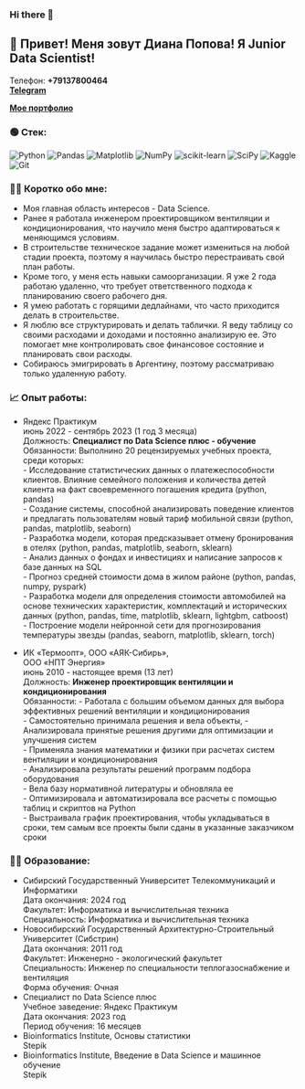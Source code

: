 ### Hi there 👋

<!--
**Dievpo/Dievpo** is a ✨ _special_ ✨ repository because its `README.md` (this file) appears on your GitHub profile.

Here are some ideas to get you started:

- 🔭 I’m currently working on ...
- 🌱 I’m currently learning ...
- 👯 I’m looking to collaborate on ...
- 🤔 I’m looking for help with ...
- 💬 Ask me about ...
- 📫 How to reach me: ...
- 😄 Pronouns: ...
- ⚡ Fun fact: ...
-->


## 🙋 Привет! Меня зовут Диана Попова! Я Junior Data Scientist!

Телефон: **+79137800464**  
**[Telegram](https://t.me/dievpo)**

**[Мое портфолио](https://github.com/Dievpo/Yandex_Praktikum)**

### 🟢 Стек:
![Python](https://img.shields.io/badge/python-3670A0?style=for-the-badge&logo=python&logoColor=ffdd54) ![Pandas](https://img.shields.io/badge/pandas-%23150458.svg?style=for-the-badge&logo=pandas&logoColor=white) ![Matplotlib](https://img.shields.io/badge/Matplotlib-%23ffffff.svg?style=for-the-badge&logo=Matplotlib&logoColor=black) ![NumPy](https://img.shields.io/badge/numpy-%23013243.svg?style=for-the-badge&logo=numpy&logoColor=white) ![scikit-learn](https://img.shields.io/badge/scikit--learn-%23F7931E.svg?style=for-the-badge&logo=scikit-learn&logoColor=white) ![SciPy](https://img.shields.io/badge/SciPy-%230C55A5.svg?style=for-the-badge&logo=scipy&logoColor=%white) ![Kaggle](https://img.shields.io/badge/Kaggle-035a7d?style=for-the-badge&logo=kaggle&logoColor=white) ![Git](https://img.shields.io/badge/git-%23F05033.svg?style=for-the-badge&logo=git&logoColor=white)

### 👩‍💼 Коротко обо мне:
- Моя главная область интересов - Data Science.
- Ранее я работала инженером проектировщиком вентиляции и кондиционирования, что научило меня быстро адаптироваться к меняющимся условиям.
- В строительстве техническое задание может измениться на любой стадии проекта, поэтому я научилась быстро перестраивать свой план работы.
- Кроме того, у меня есть навыки самоорганизации. Я уже 2 года работаю удаленно, что требует ответственного подхода к планированию своего рабочего дня.
- Я умею работать с горящими дедлайнами, что часто приходится делать в строительстве.
- Я люблю все структурировать и делать таблички. Я веду таблицу со своими расходами и доходами и постоянно анализирую ее. Это помогает мне контролировать свое финансовое состояние и планировать свои расходы.
- Собираюсь эмигрировать в Аргентину, поэтому рассматриваю только удаленную работу.

### 📈 Опыт работы:
- Яндекс Практикум  
июнь 2022 - сентябрь 2023 (1 год 3 месяца)  
Должность: **Специалист по Data Science плюс - обучение**  
Обязанности: Выполнино 20 рецензируемых учебных проекта, среди которых:   
      - Исследование статистических данных о платежеспособности клиентов. Влияние семейного положения и количества детей клиента на факт своевременного погашения кредита (python, pandas)    
      - Создание системы, способной анализировать поведение клиентов и предлагать пользователям новый тариф мобильной связи (python, pandas, matplotlib, seaborn)    
      - Разработка модели, которая предсказывает отмену бронирования в отелях (python, pandas, matplotlib, seaborn, sklearn)    
      - Анализ данных о фондах и инвестициях и написание запросов к базе данных на SQL   
      - Прогноз средней стоимости дома в жилом районе (python, pandas, numpy, pyspark)   
      - Разработка модели для определения стоимости автомобилей на основе технических характеристик, комплектаций и исторических данных (python, pandas, time, matplotlib, sklearn, lightgbm, catboost)  
      - Построение модели нейронной сети для прогнозирования температуры звезды (pandas, seaborn, matplotlib, sklearn, torch)  

- ИК «Термоопт», ООО «АЯК-Сибирь»,  
ООО «НПТ Энергия»  
июнь 2010 - настоящее время (13 лет)  
Должность: **Инженер проектировщик вентиляции и кондиционирования**  
Обязанности: 
      - Работала с большим объемом данных для выбора эффективных решений вентиляции и кондиционирования    
      - Самостоятельно принимала решения и вела объекты, - Анализировала принятые решения другими для оптимизации и улучшения систем   
      - Применяла знания математики и физики при расчетах систем вентиляции и кондиционирования  
      -  Анализировала результаты решений программ подбора оборудования   
      - Вела базу нормативной литературы и обновляла ее   
      - Оптимизировала и автоматизировала все расчеты с помощью таблиц и скриптов на Python  
      - Выстраивала график проектирования, чтобы укладываться в сроки, тем самым все проекты были сданы в указанные заказчиком сроки  

 ### 👩‍🎓 Образование:  
- Сибирский Государственный Университет Телекоммуникаций и Информатики   
Дата окончания: 2024 год  
Факультет: Информатика и вычислительная техника  
Специальность: Информатика и вычислительная техника  
- Новосибирский Государственный Архитектурно-Строительный Университет (Сибстрин)  
Дата окончания: 2011 год  
Факультет: Инженерно - экологический факультет  
Специальность: Инженер по специальности теплогазоснабжение и вентиляция  
Форма обучения: Очная  
- Специалист по Data Science плюс  
Учебное заведение: Яндекс Практикум  
Дата окончания: 2023 год  
Период обучения: 16 месяцев  
- Bioinformatics Institute, Основы статистики  
Stepik  
- Bioinformatics Institute, Введение в Data Science и машинное обучение  
Stepik  
